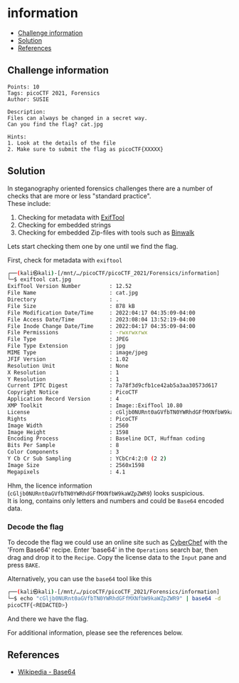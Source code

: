 # information

- [Challenge information](#challenge-information)
- [Solution](#solution)
- [References](#references)

## Challenge information
```
Points: 10
Tags: picoCTF 2021, Forensics
Author: SUSIE

Description:
Files can always be changed in a secret way. 
Can you find the flag? cat.jpg
 
Hints:
1. Look at the details of the file
2. Make sure to submit the flag as picoCTF{XXXXX}
```

## Solution

In steganography oriented forensics challenges there are a number of checks that are more or less "standard practice".  
These include:
1. Checking for metadata with [ExifTool](https://exiftool.org/)
2. Checking for embedded strings
3. Checking for embedded Zip-files with tools such as [Binwalk ](https://github.com/ReFirmLabs/binwalk)

Lets start checking them one by one until we find the flag.

First, check for metadata with `exiftool`
```bash
┌──(kali㉿kali)-[/mnt/…/picoCTF/picoCTF_2021/Forensics/information]
└─$ exiftool cat.jpg 
ExifTool Version Number         : 12.52
File Name                       : cat.jpg
Directory                       : .
File Size                       : 878 kB
File Modification Date/Time     : 2022:04:17 04:35:09-04:00
File Access Date/Time           : 2023:08:04 13:52:19-04:00
File Inode Change Date/Time     : 2022:04:17 04:35:09-04:00
File Permissions                : -rwxrwxrwx
File Type                       : JPEG
File Type Extension             : jpg
MIME Type                       : image/jpeg
JFIF Version                    : 1.02
Resolution Unit                 : None
X Resolution                    : 1
Y Resolution                    : 1
Current IPTC Digest             : 7a78f3d9cfb1ce42ab5a3aa30573d617
Copyright Notice                : PicoCTF
Application Record Version      : 4
XMP Toolkit                     : Image::ExifTool 10.80
License                         : cGljb0NURnt0aGVfbTN0YWRhdGFfMXNfbW9kaWZpZWR9
Rights                          : PicoCTF
Image Width                     : 2560
Image Height                    : 1598
Encoding Process                : Baseline DCT, Huffman coding
Bits Per Sample                 : 8
Color Components                : 3
Y Cb Cr Sub Sampling            : YCbCr4:2:0 (2 2)
Image Size                      : 2560x1598
Megapixels                      : 4.1

```

Hhm, the licence information (`cGljb0NURnt0aGVfbTN0YWRhdGFfMXNfbW9kaWZpZWR9`) looks suspicious.  
It is long, contains only letters and numbers and could be `Base64` encoded data.

### Decode the flag

To decode the flag we could use an online site such as [CyberChef](https://gchq.github.io/CyberChef/) with the 'From Base64' recipe. Enter 'base64' in the `Operations` search bar, then drag and drop it to the `Recipe`. Copy the license data to the `Input` pane and press `BAKE`.

Alternatively, you can use the `base64` tool like this
```bash
┌──(kali㉿kali)-[/mnt/…/picoCTF/picoCTF_2021/Forensics/information]
└─$ echo "cGljb0NURnt0aGVfbTN0YWRhdGFfMXNfbW9kaWZpZWR9" | base64 -d                           
picoCTF{<REDACTED>}     
```

And there we have the flag.

For additional information, please see the references below.

## References

- [Wikipedia - Base64](https://en.wikipedia.org/wiki/Base64)

